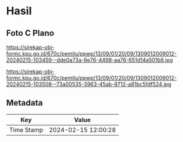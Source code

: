 # Hasil

## Foto C Plano

https://sirekap-obj-formc.kpu.go.id/670c/pemilu/ppwp/13/09/01/20/09/1309012009012-20240215-103459--dde0a73a-9e76-4498-aa76-651d14a501b8.jpg

https://sirekap-obj-formc.kpu.go.id/670c/pemilu/ppwp/13/09/01/20/09/1309012009012-20240215-103508--73a00535-3963-45ab-9712-a81bc5fdf524.jpg


## Metadata

| Key        | Value               |
| ---------- | ------------------- |
| Time Stamp | 2024-02-15 12:00:28 |



